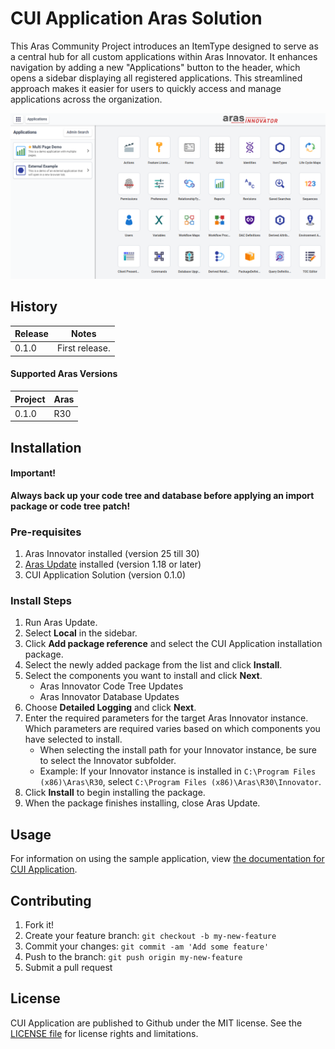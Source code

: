 # CUI Application Aras Solution

This Aras Community Project introduces an ItemType designed to serve as a central hub for all custom applications within Aras Innovator. It enhances navigation by adding a new "Applications" button to the header, which opens a sidebar displaying all registered applications. This streamlined approach makes it easier for users to quickly access and manage applications across the organization.

![Aras App Sidebar](./Documentation/aras-app-sidebar.png)

## History

| Release | Notes          |
| ------- | -------------- |
| 0.1.0   | First release. |

#### Supported Aras Versions

| Project | Aras |
| ------- | ---- |
| 0.1.0   | R30  |

## Installation

#### Important!

**Always back up your code tree and database before applying an import package or code tree patch!**

### Pre-requisites

1. Aras Innovator installed (version 25 till 30)
2. [Aras Update](http://www.aras.com/support/downloads/) installed (version 1.18 or later)
3. CUI Application Solution (version 0.1.0)

### Install Steps

<!-- TODO: Add screenshot(s) -->

1. Run Aras Update.
2. Select **Local** in the sidebar.
3. Click **Add package reference** and select the CUI Application installation package.
4. Select the newly added package from the list and click **Install**.
5. Select the components you want to install and click **Next**.
   - Aras Innovator Code Tree Updates
   - Aras Innovator Database Updates
6. Choose **Detailed Logging** and click **Next**.
7. Enter the required parameters for the target Aras Innovator instance. Which parameters are required varies based on which components you have selected to install.
   - When selecting the install path for your Innovator instance, be sure to select the Innovator subfolder.
   - Example: If your Innovator instance is installed in `C:\Program Files (x86)\Aras\R30`, select `C:\Program Files (x86)\Aras\R30\Innovator`.
8. Click **Install** to begin installing the package.
9. When the package finishes installing, close Aras Update.

## Usage

For information on using the sample application, view [the documentation for CUI Application](./Documentation/Guide.md).

## Contributing

1. Fork it!
2. Create your feature branch: `git checkout -b my-new-feature`
3. Commit your changes: `git commit -am 'Add some feature'`
4. Push to the branch: `git push origin my-new-feature`
5. Submit a pull request

## License

CUI Application are published to Github under the MIT license. See the [LICENSE file](./LICENSE.md) for license rights and limitations.
